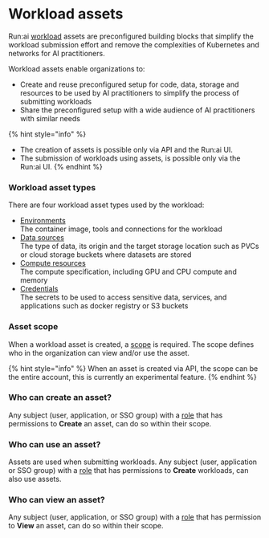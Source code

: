 # Workload assets

Run:ai [workload](../workloads.md) assets are preconfigured building blocks that simplify the workload submission effort and remove the complexities of Kubernetes and networks for AI practitioners.

Workload assets enable organizations to:

* Create and reuse preconfigured setup for code, data, storage and resources to be used by AI practitioners to simplify the process of submitting workloads
* Share the preconfigured setup with a wide audience of AI practitioners with similar needs

{% hint style="info" %}
- The creation of assets is possible only via API and the Run:ai UI.
- The submission of workloads using assets, is possible only via the Run:ai UI.
{% endhint %}

### Workload asset types

There are four workload asset types used by the workload:

* [Environments](environments.md)\
  The container image, tools and connections for the workload
* [Data sources](datasources.md)\
  The type of data, its origin and the target storage location such as PVCs or cloud storage buckets where datasets are stored
* [Compute resources](compute-resources.md)\
  The compute specification, including GPU and CPU compute and memory
* [Credentials](credentials.md)\
  The secrets to be used to access sensitive data, services, and applications such as docker registry or S3 buckets

### Asset scope

When a workload asset is created, a [scope](../../manage-ai-initiatives/adapting-ai-initiatives.md) is required. The scope defines who in the organization can view and/or use the asset.

{% hint style="info" %}
When an asset is created via API, the scope can be the entire account, this is currently an experimental feature.
{% endhint %}

### Who can create an asset?

Any subject (user, application, or SSO group) with a [role](../../authentication-and-authorization/roles.md) that has permissions to **Create** an asset, can do so within their scope.

### Who can use an asset?

Assets are used when submitting workloads. Any subject (user, application or SSO group) with a [role](../../authentication-and-authorization/roles.md) that has permissions to **Create** workloads, can also use assets.

### Who can view an asset?

Any subject (user, application, or SSO group) with a [role](../../authentication-and-authorization/roles.md) that has permission to **View** an asset, can do so within their scope.
